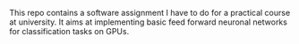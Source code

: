 This repo contains a software assignment I have to do for a practical course at university. It aims at implementing basic feed forward neuronal networks for classification tasks on GPUs.
